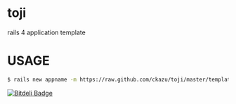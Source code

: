 # toji

rails 4 application template

# USAGE

```sh
$ rails new appname -m https://raw.github.com/ckazu/toji/master/template.rb --skip-bundle -T
```

[![Bitdeli Badge](https://d2weczhvl823v0.cloudfront.net/ckazu/toji/trend.png)](https://bitdeli.com/free "Bitdeli Badge")

